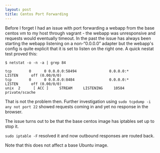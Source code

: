 ```yaml
---
layout: post
title: Centos Port Forwarding
---
```

Before I forget I had an issue with port forwarding a webapp from the base centos vm to my host through vagrant - the webapp was unresponsive and requests would eventually timeout.  In the past the issue has always been starting the webapp listening on a non-“0.0.0.0” adapter but the webapp's config is quite explicit that it is set to listen on the right one.  A quick nestat test proved this:

`$ netstat -o -n -a | grep 84`

```vagrant@localhost vagrant]$ netstat -o -n -a | grep 84
tcp        0      0 0.0.0.0:58494               0.0.0.0:*                   LISTEN      off (0.00/0/0)
tcp        0      0 0.0.0.0:8484                0.0.0.0:*                   LISTEN      off (0.00/0/0)
unix  2      [ ACC ]     STREAM     LISTENING     10584  private/scache
```

That is not the problem then.  Further investigation using `sudo tcpdump -i any not port 22` showed requests coming in and yet no response in the browser.

The issue turns out to be that the base centos image has iptables set up to stop it.

`sudo iptable -F` resolved it and now outbound responses are routed back.

Note that this does not affect a base Ubuntu image.
